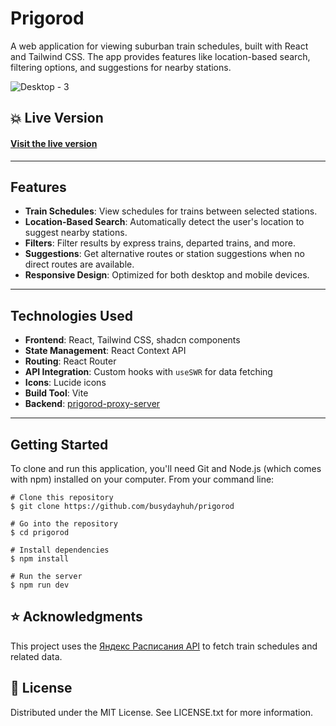 # Prigorod

A web application for viewing suburban train schedules, built with React and Tailwind CSS. The app provides features like location-based search, filtering options, and suggestions for nearby stations.

![Desktop - 3](https://github.com/user-attachments/assets/a5adf1b3-1590-48ac-ac47-368e56938e20)


## 💥 Live Version
#### [Visit the live version](https://busydayhuh.github.io/prigorod/)
---

## Features

- **Train Schedules**: View schedules for trains between selected stations.
- **Location-Based Search**: Automatically detect the user's location to suggest nearby stations.
- **Filters**: Filter results by express trains, departed trains, and more.
- **Suggestions**: Get alternative routes or station suggestions when no direct routes are available.
- **Responsive Design**: Optimized for both desktop and mobile devices.

---

## Technologies Used

- **Frontend**: React, Tailwind CSS, shadcn components
- **State Management**: React Context API
- **Routing**: React Router
- **API Integration**: Custom hooks with `useSWR` for data fetching
- **Icons**: Lucide icons
- **Build Tool**: Vite
- **Backend**: [prigorod-proxy-server](https://github.com/busydayhuh/prigorod-proxy-server)

---
## Getting Started

To clone and run this application, you'll need Git and Node.js (which comes with npm) installed on your computer. From your command line:
```
# Clone this repository
$ git clone https://github.com/busydayhuh/prigorod

# Go into the repository
$ cd prigorod

# Install dependencies
$ npm install

# Run the server
$ npm run dev
```

## ⭐ Acknowledgments

This project uses the [Яндекс Расписания API](https://yandex.ru/dev/rasp/) to fetch train schedules and related data. 

## 📜 License

Distributed under the MIT License. See LICENSE.txt for more information.
